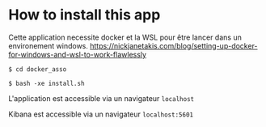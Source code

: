 # How to install this app

Cette application necessite docker et la WSL pour être lancer dans un environement windows.
https://nickjanetakis.com/blog/setting-up-docker-for-windows-and-wsl-to-work-flawlessly

`$ cd docker_asso`

`$ bash -xe install.sh`

L'application est accessible via un navigateur `localhost`

Kibana est accessible via un navigateur `localhost:5601`
